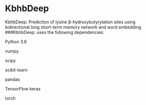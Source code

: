 # KbhbDeep
KbhbDeep: Prediction of lysine β-hydroxybutyrylation sites using bidirectional long short-term memory network and word embedding
###KbhbDeep: uses the following dependencies:

Python 3.6

numpy

scipy

scikit-learn

pandas

TensorFlow keras

torch

